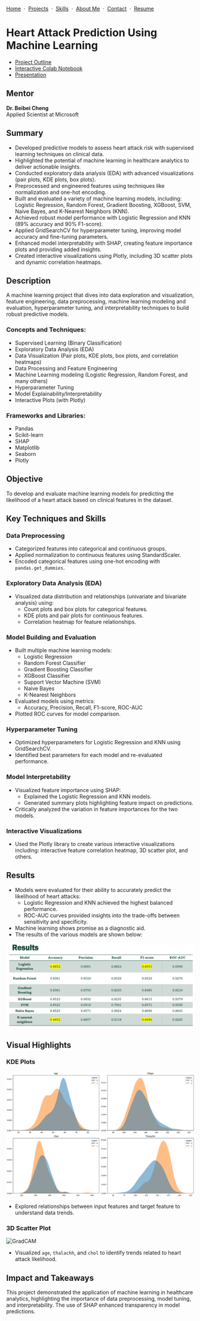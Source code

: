 [Home](https://github.com/saifullah-s/portfolio/blob/main/README.md) &nbsp;·&nbsp; [Projects](https://github.com/saifullah-s/portfolio/blob/main/projects.md) &nbsp;·&nbsp; [Skills](https://github.com/saifullah-s/portfolio/blob/main/skills.md) &nbsp;·&nbsp; [About Me](https://github.com/saifullah-s/portfolio/blob/main/about-me.md) &nbsp;·&nbsp; [Contact](https://github.com/saifullah-s/portfolio/blob/main/contact.md) &nbsp;·&nbsp; [Resume](https://github.com/saifullah-s/portfolio/blob/main/resume.md)  

# Heart Attack Prediction Using Machine Learning

- [Project Outline](https://drive.google.com/file/d/1Bi-3Ub-Bb_wH2qBtM545WmrPPl1Ur7AB/view?usp=drive_link)
- [Interactive Colab Notebook](https://colab.research.google.com/drive/1TMU5mRZ7P1GHO_ZR8Ezv_aQNuPJGMqDK?usp=drive_link)
- [Presentation](https://drive.google.com/file/d/1ZaRL2tWgApyy8LGwMS7fLhOC44mY8VUt/view?usp=drive_link)

## Mentor
**Dr. Beibei Cheng**  
Applied Scientist at Microsoft

## Summary
-	Developed predictive models to assess heart attack risk with supervised learning techniques on clinical data.
-	Highlighted the potential of machine learning in healthcare analytics to deliver actionable insights.
-	Conducted exploratory data analysis (EDA) with advanced visualizations (pair plots, KDE plots, box plots).
-	Preprocessed and engineered features using techniques like normalization and one-hot encoding.
-	Built and evaluated a variety of machine learning models, including: Logistic Regression, Random Forest, Gradient Boosting, XGBoost, SVM, Naive Bayes, and K-Nearest Neighbors (KNN).
-	Achieved robust model performance with Logistic Regression and KNN (89% accuracy and 90% F1-score).
-	Applied GridSearchCV for hyperparameter tuning, improving model accuracy and fine-tuning parameters.
-	Enhanced model interpretability with SHAP, creating feature importance plots and providing added insights.
-	Created interactive visualizations using Plotly, including 3D scatter plots and dynamic correlation heatmaps.

## Description  
A machine learning project that dives into data exploration and visualization, feature engineering, data preprocessing, machine learning modeling and evaluation, hyperparameter tuning, and interpretability techniques to build robust predictive models. 

### Concepts and Techniques:  
- Supervised Learning (Binary Classification)
- Exploratory Data Analysis (EDA)
- Data Visualization (Pair plots, KDE plots, box plots, and correlation heatmaps)
- Data Processing and Feature Engineering
- Machine Learning modeling (Logistic Regression, Random Forest, and many others)
- Hyperparameter Tuning
- Model Explainability/Interpretability
- Interactive Plots (with Plotly)

### Frameworks and Libraries:  
- Pandas
- Scikit-learn
- SHAP  
- Matplotlib
- Seaborn
- Plotly  

## Objective  
To develop and evaluate machine learning models for predicting the likelihood of a heart attack based on clinical features in the dataset.

## Key Techniques and Skills

### Data Preprocessing
- Categorized features into categorical and continuous groups.
- Applied normalization to continuous features using StandardScaler.
- Encoded categorical features using one-hot encoding with `pandas.get_dummies`.

### Exploratory Data Analysis (EDA)
- Visualized data distribution and relationships (univariate and bivariate analysis) using:
  - Count plots and box plots for categorical features.
  - KDE plots and pair plots for continuous features.
  - Correlation heatmap for feature relationships.

### Model Building and Evaluation
- Built multiple machine learning models:
  - Logistic Regression
  - Random Forest Classifier
  - Gradient Boosting Classifier
  - XGBoost Classifier
  - Support Vector Machine (SVM)
  - Naive Bayes
  - K-Nearest Neighbors
- Evaluated models using metrics:
  - Accuracy, Precision, Recall, F1-score, ROC-AUC
- Plotted ROC curves for model comparison.

### Hyperparameter Tuning
- Optimized hyperparameters for Logistic Regression and KNN using GridSearchCV.
- Identified best parameters for each model and re-evaluated performance.

### Model Interpretability
- Visualized feature importance using SHAP:
  - Explained the Logistic Regression and KNN models.
  - Generated summary plots highlighting feature impact on predictions.
- Critically analyzed the variation in feature importances for the two models.

### Interactive Visualizations
- Used the Plotly library to create various interactive visualizations including: interactive feature correlation heatmap, 3D scatter plot, and others.

## Results
- Models were evaluated for their ability to accurately predict the likelihood of heart attacks:
  - Logistic Regression and KNN achieved the highest balanced performance.
  - ROC-AUC curves provided insights into the trade-offs between sensitivity and specificity.
- Machine learning shows promise as a diagnostic aid.
- The results of the various models are shown below:  

![Results](visualizations/results.png)

## Visual Highlights
### KDE Plots
![KDE Plots](visualizations/KDE%20plots.png)
- Explored relationships between input features and target feature to understand data trends.

### 3D Scatter Plot
![GradCAM](visualizations/3D_scatter_plot.gif)
- Visualized `age`, `thalachh`, and `chol` to identify trends related to heart attack likelihood.

## Impact and Takeaways
This project demonstrated the application of machine learning in healthcare analytics, highlighting the importance of data preprocessing, model tuning, and interpretability. The use of SHAP enhanced transparency in model predictions.
